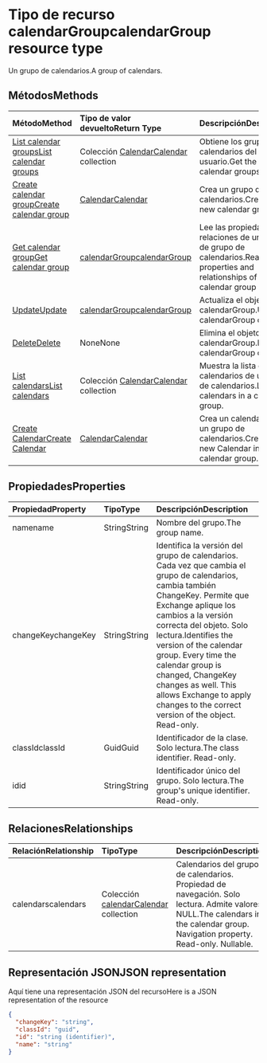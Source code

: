 # <a name="calendargroup-resource-type"></a><span data-ttu-id="033ac-101">Tipo de recurso calendarGroup</span><span class="sxs-lookup"><span data-stu-id="033ac-101">calendarGroup resource type</span></span>

<span data-ttu-id="033ac-102">Un grupo de calendarios.</span><span class="sxs-lookup"><span data-stu-id="033ac-102">A group of calendars.</span></span>

## <a name="methods"></a><span data-ttu-id="033ac-103">Métodos</span><span class="sxs-lookup"><span data-stu-id="033ac-103">Methods</span></span>

| <span data-ttu-id="033ac-104">Método</span><span class="sxs-lookup"><span data-stu-id="033ac-104">Method</span></span>                                                      | <span data-ttu-id="033ac-105">Tipo de valor devuelto</span><span class="sxs-lookup"><span data-stu-id="033ac-105">Return Type</span></span>                        | <span data-ttu-id="033ac-106">Descripción</span><span class="sxs-lookup"><span data-stu-id="033ac-106">Description</span></span>                                                   |
| :---------------------------------------------------------- | :--------------------------------- | :------------------------------------------------------------ |
| [<span data-ttu-id="033ac-107">List calendar groups</span><span class="sxs-lookup"><span data-stu-id="033ac-107">List calendar groups</span></span>](../api/user_list_calendargroups.md)  | <span data-ttu-id="033ac-108">Colección [Calendar](calendar.md)</span><span class="sxs-lookup"><span data-stu-id="033ac-108">[Calendar](calendar.md) collection</span></span> | <span data-ttu-id="033ac-109">Obtiene los grupos de calendarios del usuario.</span><span class="sxs-lookup"><span data-stu-id="033ac-109">Get the user's calendar groups.</span></span>                               |
| [<span data-ttu-id="033ac-110">Create calendar group</span><span class="sxs-lookup"><span data-stu-id="033ac-110">Create calendar group</span></span>](../api/user_post_calendargroups.md) | [<span data-ttu-id="033ac-111">Calendar</span><span class="sxs-lookup"><span data-stu-id="033ac-111">Calendar</span></span>](calendar.md)            | <span data-ttu-id="033ac-112">Crea un grupo de calendarios.</span><span class="sxs-lookup"><span data-stu-id="033ac-112">Create a new calendar group.</span></span>                                  |
| [<span data-ttu-id="033ac-113">Get calendar group</span><span class="sxs-lookup"><span data-stu-id="033ac-113">Get calendar group</span></span>](../api/calendargroup_get.md)           | [<span data-ttu-id="033ac-114">calendarGroup</span><span class="sxs-lookup"><span data-stu-id="033ac-114">calendarGroup</span></span>](calendargroup.md)  | <span data-ttu-id="033ac-115">Lee las propiedades y relaciones de un objeto de grupo de calendarios.</span><span class="sxs-lookup"><span data-stu-id="033ac-115">Read properties and relationships of a calendar group object.</span></span> |
| [<span data-ttu-id="033ac-116">Update</span><span class="sxs-lookup"><span data-stu-id="033ac-116">Update</span></span>](../api/calendargroup_update.md)                    | [<span data-ttu-id="033ac-117">calendarGroup</span><span class="sxs-lookup"><span data-stu-id="033ac-117">calendarGroup</span></span>](calendargroup.md)  | <span data-ttu-id="033ac-118">Actualiza el objeto calendarGroup.</span><span class="sxs-lookup"><span data-stu-id="033ac-118">Update calendarGroup object.</span></span>                                  |
| [<span data-ttu-id="033ac-119">Delete</span><span class="sxs-lookup"><span data-stu-id="033ac-119">Delete</span></span>](../api/calendargroup_delete.md)                    | <span data-ttu-id="033ac-120">None</span><span class="sxs-lookup"><span data-stu-id="033ac-120">None</span></span>                               | <span data-ttu-id="033ac-121">Elimina el objeto calendarGroup.</span><span class="sxs-lookup"><span data-stu-id="033ac-121">Delete calendarGroup object.</span></span>                                  |
| [<span data-ttu-id="033ac-122">List calendars</span><span class="sxs-lookup"><span data-stu-id="033ac-122">List calendars</span></span>](../api/calendargroup_list_calendars.md)    | <span data-ttu-id="033ac-123">Colección [Calendar](calendar.md)</span><span class="sxs-lookup"><span data-stu-id="033ac-123">[Calendar](calendar.md) collection</span></span> | <span data-ttu-id="033ac-124">Muestra la lista de calendarios de un grupo de calendarios.</span><span class="sxs-lookup"><span data-stu-id="033ac-124">List calendars in a calendar group.</span></span>                           |
| [<span data-ttu-id="033ac-125">Create Calendar</span><span class="sxs-lookup"><span data-stu-id="033ac-125">Create Calendar</span></span>](../api/calendargroup_post_calendars.md)   | [<span data-ttu-id="033ac-126">Calendar</span><span class="sxs-lookup"><span data-stu-id="033ac-126">Calendar</span></span>](calendar.md)            | <span data-ttu-id="033ac-127">Crea un calendario en un grupo de calendarios.</span><span class="sxs-lookup"><span data-stu-id="033ac-127">Create a new Calendar in a calendar group.</span></span>                    |

## <a name="properties"></a><span data-ttu-id="033ac-128">Propiedades</span><span class="sxs-lookup"><span data-stu-id="033ac-128">Properties</span></span>

| <span data-ttu-id="033ac-129">Propiedad</span><span class="sxs-lookup"><span data-stu-id="033ac-129">Property</span></span>  | <span data-ttu-id="033ac-130">Tipo</span><span class="sxs-lookup"><span data-stu-id="033ac-130">Type</span></span>   | <span data-ttu-id="033ac-131">Descripción</span><span class="sxs-lookup"><span data-stu-id="033ac-131">Description</span></span>                                                                                                                                                                                               |
| :-------- | :----- | :-------------------------------------------------------------------------------------------------------------------------------------------------------------------------------------------------------- |
| <span data-ttu-id="033ac-132">name</span><span class="sxs-lookup"><span data-stu-id="033ac-132">name</span></span>      | <span data-ttu-id="033ac-133">String</span><span class="sxs-lookup"><span data-stu-id="033ac-133">String</span></span> | <span data-ttu-id="033ac-134">Nombre del grupo.</span><span class="sxs-lookup"><span data-stu-id="033ac-134">The group name.</span></span>                                                                                                                                                                                           |
| <span data-ttu-id="033ac-135">changeKey</span><span class="sxs-lookup"><span data-stu-id="033ac-135">changeKey</span></span> | <span data-ttu-id="033ac-136">String</span><span class="sxs-lookup"><span data-stu-id="033ac-136">String</span></span> | <span data-ttu-id="033ac-p101">Identifica la versión del grupo de calendarios. Cada vez que cambia el grupo de calendarios, cambia también ChangeKey. Permite que Exchange aplique los cambios a la versión correcta del objeto. Solo lectura.</span><span class="sxs-lookup"><span data-stu-id="033ac-p101">Identifies the version of the calendar group. Every time the calendar group is changed, ChangeKey changes as well. This allows Exchange to apply changes to the correct version of the object. Read-only.</span></span> |
| <span data-ttu-id="033ac-141">classId</span><span class="sxs-lookup"><span data-stu-id="033ac-141">classId</span></span>   | <span data-ttu-id="033ac-142">Guid</span><span class="sxs-lookup"><span data-stu-id="033ac-142">Guid</span></span>   | <span data-ttu-id="033ac-p102">Identificador de la clase. Solo lectura.</span><span class="sxs-lookup"><span data-stu-id="033ac-p102">The class identifier. Read-only.</span></span>                                                                                                                                                                          |
| <span data-ttu-id="033ac-145">id</span><span class="sxs-lookup"><span data-stu-id="033ac-145">id</span></span>        | <span data-ttu-id="033ac-146">String</span><span class="sxs-lookup"><span data-stu-id="033ac-146">String</span></span> | <span data-ttu-id="033ac-p103">Identificador único del grupo. Solo lectura.</span><span class="sxs-lookup"><span data-stu-id="033ac-p103">The group's unique identifier. Read-only.</span></span>                                                                                                                                                                 |

## <a name="relationships"></a><span data-ttu-id="033ac-149">Relaciones</span><span class="sxs-lookup"><span data-stu-id="033ac-149">Relationships</span></span>

| <span data-ttu-id="033ac-150">Relación</span><span class="sxs-lookup"><span data-stu-id="033ac-150">Relationship</span></span> | <span data-ttu-id="033ac-151">Tipo</span><span class="sxs-lookup"><span data-stu-id="033ac-151">Type</span></span>                               | <span data-ttu-id="033ac-152">Descripción</span><span class="sxs-lookup"><span data-stu-id="033ac-152">Description</span></span>                                                                    |
| :----------- | :--------------------------------- | :----------------------------------------------------------------------------- |
| <span data-ttu-id="033ac-153">calendars</span><span class="sxs-lookup"><span data-stu-id="033ac-153">calendars</span></span>    | <span data-ttu-id="033ac-154">Colección [calendar](calendar.md)</span><span class="sxs-lookup"><span data-stu-id="033ac-154">[Calendar](calendar.md) collection</span></span> | <span data-ttu-id="033ac-p104">Calendarios del grupo de calendarios. Propiedad de navegación. Solo lectura. Admite valores NULL.</span><span class="sxs-lookup"><span data-stu-id="033ac-p104">The calendars in the calendar group. Navigation property. Read-only. Nullable.</span></span> |

## <a name="json-representation"></a><span data-ttu-id="033ac-159">Representación JSON</span><span class="sxs-lookup"><span data-stu-id="033ac-159">JSON representation</span></span>

<span data-ttu-id="033ac-160">Aquí tiene una representación JSON del recurso</span><span class="sxs-lookup"><span data-stu-id="033ac-160">Here is a JSON representation of the resource</span></span>

<!-- {
  "blockType": "resource",
  "optionalProperties": [
    "calendars"
  ],
  "keyProperty": "id",
  "@odata.type": "microsoft.graph.calendarGroup"
}-->

```json
{
  "changeKey": "string",
  "classId": "guid",
  "id": "string (identifier)",
  "name": "string"
}
```

<!-- uuid: 8fcb5dbc-d5aa-4681-8e31-b001d5168d79
2015-10-25 14:57:30 UTC -->

<!-- {
  "type": "#page.annotation",
  "description": "calendarGroup resource",
  "keywords": "",
  "section": "documentation",
  "tocPath": ""
}-->
